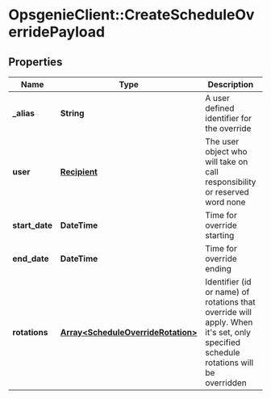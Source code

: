# OpsgenieClient::CreateScheduleOverridePayload

## Properties
Name | Type | Description | Notes
------------ | ------------- | ------------- | -------------
**_alias** | **String** | A user defined identifier for the override | 
**user** | [**Recipient**](Recipient.md) | The user object who will take on call responsibility or reserved word none | 
**start_date** | **DateTime** | Time for override starting | 
**end_date** | **DateTime** | Time for override ending | 
**rotations** | [**Array&lt;ScheduleOverrideRotation&gt;**](ScheduleOverrideRotation.md) | Identifier (id or name) of rotations that override will apply. When it&#39;s set, only specified schedule rotations will be overridden | [optional] 


